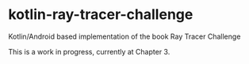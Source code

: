 # kotlin-ray-tracer-challenge
Kotlin/Android based implementation of the book Ray Tracer Challenge

This is a work in progress, currently at Chapter 3.
